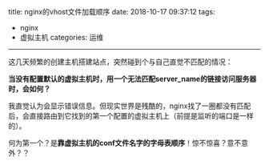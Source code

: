 title: nginx的vhost文件加载顺序
date: 2018-10-17 09:37:12
tags:
- nginx
- 虚拟主机
categories: 运维
---

这几天频繁的创建主机搭建站点，突然碰到个与自己直觉不匹配的情况：

**当没有配置默认的虚拟主机时，用一个无法匹配server_name的链接访问服务器时，会如何？**

我直觉认为会显示错误信息。但现实世界是残酷的，nginx找了一圈都没有匹配后，会直接路由到它找到的第一个配置的虚拟主机上（前提是监听的端口是一样的）。

何为第一个？是**靠虚拟主机的conf文件名字的字母表顺序**！惊不惊喜？意不意外？？
